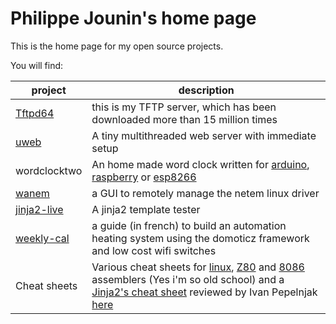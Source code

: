 # Philippe Jounin's home page

This is the home page for my open source projects.

You will find:

| project | description |
| --- | --- |
| [Tftpd64](https://github.com/PJO2/tftpd64/) | this is my TFTP server, which has been downloaded more than 15 million times |
| [uweb](https://github.com/PJO2/uweb/) | A tiny multithreaded web server with immediate setup |  
| wordclocktwo | An home made word clock written for [arduino](https://github.com/PJO2/qclocktwo-arduino), [raspberry](https://github.com/PJO2/qclocktwo-python/) or [esp8266](https://github.com/PJO2/qclock-esp/) |
| [wanem](https://github.com/PJO2/wanem/) | a GUI to remotely manage the netem linux driver
| [jinja2-live](https://github.com/PJO2/jinja2-live/) | A jinja2 template tester |
| [weekly-cal](https://github.com/PJO2/weekly_cal/wiki/) | a guide (in french) to build an automation heating system using the domoticz framework and low cost wifi switches |
| Cheat sheets | Various cheat sheets for [linux](https://github.com/PJO2/cheat-sheet/blob/master/Unix%20redirection%20and%20pipe%20cheat%20sheet.pdf), [Z80](https://github.com/PJO2/cheat-sheet/blob/master/Z80%20CheatSheet.pdf) and [8086](https://github.com/PJO2/cheat-sheet/blob/master/8086%20cheat%20sheet.pdf) assemblers (Yes i'm so old school) and a [Jinja2's cheat sheet](https://github.com/PJO2/cheat-sheet/blob/master/Advanced_Jinja2.pdf) reviewed by Ivan Pepelnjak [here](https://blog.ipspace.net/2021/04/worth-reading-data-manipulation-jinja2.html) |


